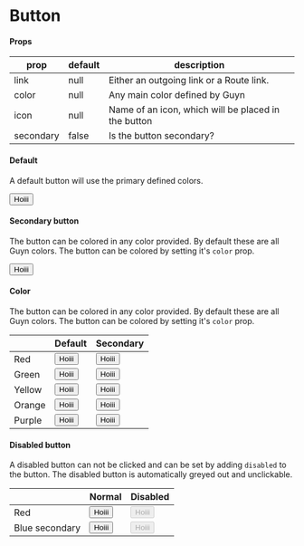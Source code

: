 # Button

<script>
export default {
    components: {Button : ()=>import('./Button')}
}
</script>

#### Props

| prop      | default | description                                         |
| --------- | ------- | --------------------------------------------------- |
| link      | null    | Either an outgoing link or a Route link.            |
| color     | null    | Any main color defined by Guyn                      |
| icon      | null    | Name of an icon, which will be placed in the button |
| secondary | false   | Is the button secondary?                            |

#### Default

A default button will use the primary defined colors.

<Example title="Base">
<Button>Hoiii</Button>
</Example>

#### Secondary button

The button can be colored in any color provided. By default these are all Guyn colors. The button can be colored by setting it's `color` prop.

<Example title="Colors">
   <Button secondary>Hoiii</Button>
</Example>

#### Color

The button can be colored in any color provided. By default these are all Guyn colors. The button can be colored by setting it's `color` prop.

<Example title="Primary Colors">
<table>
    <thead>
    <tr>
        <th></th>
        <th>Default</th>
        <th>Secondary</th>
    </tr>
    </thead>
    <tr>
        <td>Red</td>
        <td><Button color="red">Hoiii</Button></td>
        <td><Button secondary color="red" >Hoiii</Button></td>
    </tr>
    <tr>
        <td>Green</td>
        <td><Button color="blue">Hoiii</Button></td>
        <td><Button color="blue" secondary>Hoiii</Button></td>
    </tr>
    <tr>
        <td>Yellow</td>
        <td><Button color="yellow">Hoiii</Button></td>
        <td><Button color="yellow" secondary>Hoiii</Button></td>
    </tr>
    <tr>
        <td>Orange</td>
        <td><Button color="orange">Hoiii</Button></td>
        <td><Button color="orange" secondary>Hoiii</Button></td>
    </tr>
    <tr>
        <td>Purple</td>
        <td><Button color="purple">Hoiii</Button></td>
        <td><Button secondary color="purple" >Hoiii</Button></td>
    </tr>
</table>
</Example>

#### Disabled button

A disabled button can not be clicked and can be set by adding `disabled` to the button. The disabled button is automatically greyed out and unclickable.

<Example title="Colors">
<table>
    <thead>
    <tr>
        <th></th>
        <th>Normal</th>
        <th>Disabled</th>
    </tr>
    </thead>
    <tr>
        <td>Red</td>
        <td><Button color="red">Hoiii</Button></td>
        <td><Button  color="red" disabled>Hoiii</Button></td>
    </tr>
    <tr>
        <td>Blue secondary</td>
        <td><Button color="blue" secondary>Hoiii</Button></td>
        <td><Button  color="blue" secondary disabled>Hoiii</Button></td>
    </tr>
</table>
</Example>
